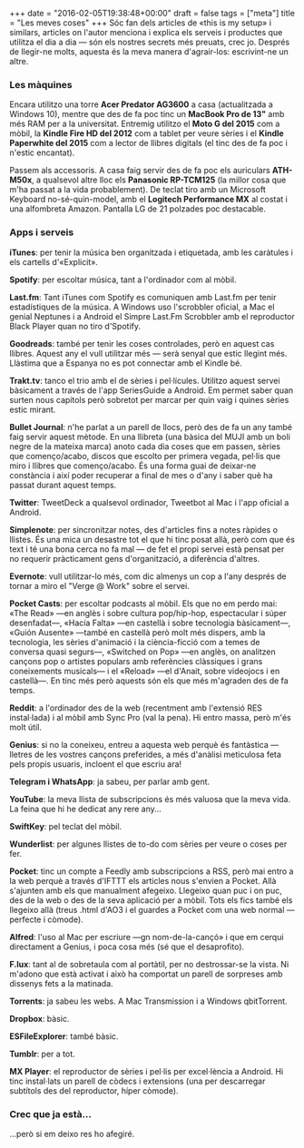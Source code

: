 +++
date = "2016-02-05T19:38:48+00:00"
draft = false
tags = ["meta"]
title = "Les meves coses"
+++
Sóc fan dels articles de «this is my setup» i similars, articles on l'autor menciona i explica els serveis i productes que utilitza el dia a dia — són els nostres secrets més preuats, crec jo. Després de llegir-ne molts, aquesta és la meva manera d'agrair-los: escrivint-ne un altre.

<!-- more -->

### Les màquines

Encara utilitzo una torre **Acer Predator AG3600** a casa (actualitzada a Windows 10), mentre que des de fa poc tinc un **MacBook Pro de 13"** amb més RAM per a la universitat. Entremig utilitzo el **Moto G del 2015** com a mòbil, la **Kindle Fire HD del 2012** com a tablet per veure sèries i el **Kindle Paperwhite del 2015** com a lector de llibres digitals (el tinc des de fa poc i n'estic encantat).

Passem als accessoris. A casa faig servir des de fa poc els auriculars **ATH-M50x**, a qualsevol altre lloc els **Panasonic RP-TCM125** (la millor cosa que m'ha passat a la vida probablement). De teclat tiro amb un Microsoft Keyboard no-sé-quin-model, amb el **Logitech Performance MX** al costat i una alfombreta Amazon. Pantalla LG de 21 polzades poc destacable. 

### Apps i serveis

**iTunes**: per tenir la música ben organitzada i etiquetada, amb les caràtules i els cartells d'«Explicit». 

**Spotify**: per escoltar música, tant a l'ordinador com al mòbil. 

**Last.fm**: Tant iTunes com Spotify es comuniquen amb Last.fm per tenir estadístiques de la música. A Windows uso l'scrobbler oficial, a Mac el genial Neptunes i a Android el Simpre Last.Fm Scrobbler amb el reproductor Black Player quan no tiro d'Spotify.

**Goodreads**: també per tenir les coses controlades, però en aquest cas llibres. Aquest any el vull utilitzar més — serà senyal que estic llegint més. Llàstima que a Espanya no es pot connectar amb el Kindle bé. 

**Trakt.tv**: tanco el trio amb el de sèries i pel·lícules. Utilitzo aquest servei bàsicament a través de l'app SeriesGuide a Android. Em permet saber quan surten nous capítols però sobretot per marcar per quin vaig i quines sèries estic mirant. 

**Bullet Journal**: n'he parlat a un parell de llocs, però des de fa un any també faig servir aquest mètode. En una llibreta (una bàsica del MUJI amb un boli negre de la mateixa marca) anoto cada dia coses que em passen, sèries que començo/acabo, discos que escolto per primera vegada, pel·lis que miro i llibres que començo/acabo. És una forma guai de deixar-ne constància i així poder recuperar a final de mes o d'any i saber què ha passat durant aquest temps.

**Twitter**: TweetDeck a qualsevol ordinador, Tweetbot al Mac i l'app oficial a Android.

**Simplenote**: per sincronitzar notes, des d'articles fins a notes ràpides o llistes. És una mica un desastre tot el que hi tinc posat allà, però com que és text i té una bona cerca no fa mal — de fet el propi servei està pensat per no requerir pràcticament gens d'organització, a diferència d'altres.

**Evernote**: vull utilitzar-lo més, com dic almenys un cop a l'any després de tornar a miro el "Verge @ Work" sobre el servei.

**Pocket Casts**: per escoltar podcasts al mòbil. Els que no em perdo mai: «The Read» —en anglès i sobre cultura pop/hip-hop, espectacular i súper desenfadat—, «Hacía Falta» —en castellà i sobre tecnologia bàsicament—, «Guión Ausente» —també en castellà però molt més dispers, amb la tecnologia, les sèries d'animació i la ciència-ficció com a temes de conversa quasi segurs—, «Switched on Pop» —en anglès, on analitzen cançons pop o artistes populars amb referències clàssiques i grans coneixements musicals— i el «Reload» —el d'Anait, sobre videojocs i en castellà—. En tinc més però aquests són els que més m'agraden des de fa temps.

**Reddit**: a l'ordinador des de la web (recentment amb l'extensió RES instal·lada) i al mòbil amb Sync Pro (val la pena). Hi entro massa, però m'és molt útil.

**Genius**: si no la coneixeu, entreu a aquesta web perquè és fantàstica — lletres de les vostres cançons preferides, a més d'anàlisi meticulosa feta pels propis usuaris, incloent el que escriu ara!

**Telegram i WhatsApp**: ja sabeu, per parlar amb gent.

**YouTube**: la meva llista de subscripcions és més valuosa que la meva vida. La feina que hi he dedicat any rere any...

**SwiftKey**: pel teclat del mòbil.

**Wunderlist**: per algunes llistes de to-do com sèries per veure o coses per fer.

**Pocket**: tinc un compte a Feedly amb subscripcions a RSS, però mai entro a la web perquè a través d'IFTTT els articles nous s'envien a Pocket. Allà s'ajunten amb els que manualment afegeixo. Llegeixo quan puc i on puc, des de la web o des de la seva aplicació per a mòbil. Tots els fics també els llegeixo allà (treus .html d'AO3 i el guardes a Pocket com una web normal — perfecte i còmode). 

**Alfred**: l'uso al Mac per escriure —gn nom-de-la-cançó» i que em cerqui directament a Genius, i poca cosa més (sé que el desaprofito).

**F.lux**: tant al de sobretaula com al portàtil, per no destrossar-se la vista. Ni m'adono que està activat i això ha comportat un parell de sorpreses amb dissenys fets a la matinada. 

**Torrents**: ja sabeu les webs. A Mac Transmission i a Windows qbitTorrent.

**Dropbox**: bàsic.

**ESFileExplorer**: també bàsic.

**Tumblr**: per a tot.

**MX Player**: el reproductor de sèries i pel·lis per excel·lència a Android. Hi tinc instal·lats un parell de còdecs i extensions (una per descarregar subtítols des del reproductor, híper còmode).

### Crec que ja està...

...però si em deixo res ho afegiré.
